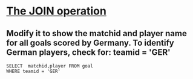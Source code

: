 # [The JOIN operation](https://sqlzoo.net/wiki/The_JOIN_operation)

## Modify it to show the matchid and player name for all goals scored by Germany. To identify German players, check for: teamid = 'GER'

    SELECT  matchid,player FROM goal 
    WHERE teamid = 'GER'
